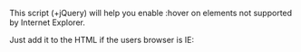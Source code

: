 This script (+jQuery) will help you enable :hover on elements not supported by Internet Explorer.

Just add it to the HTML if the users browser is IE:
<!--[if IE]>
<script type="text/javascript" src="hoverEnable.js"></script>
<![endif]-->